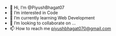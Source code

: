 - 👋 Hi, I’m @PiyushBhagat07
- 👀 I’m interested in Code
- 🌱 I’m currently learning Web Development
- 💞️ I’m looking to collaborate on ...
- 📫 How to reach me piyushbhagat070@gmail.com

<!---
PiyushBhagat07/PiyushBhagat07 is a ✨ special ✨ repository because its `README.md` (this file) appears on your GitHub profile.
You can click the Preview link to take a look at your changes.
--->
